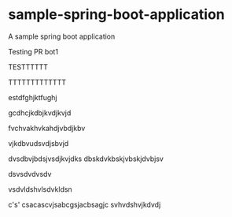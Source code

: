 # sample-spring-boot-application
A sample spring boot application

Testing PR bot1


TESTTTTTT

TTTTTTTTTTTTT


estdfghjktfughj


gcdhcjkdbjkvdjkvjd


fvchvakhvkahdjvbdjkbv



vjkdbvudsvdjsbvjd


dvsdbvjbdsjvsdjkvjdks
dbskdvkbskjvbskjdvbjsv

dsvsdvdvsdv

vsdvldshvlsdvkldsn

c's'
csacascvjsabcgsjacbsagjc
svhvdshvjkdvdj
